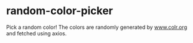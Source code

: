 # random-color-picker
Pick a random color! The colors are randomly generated by www.colr.org and fetched using axios. 
